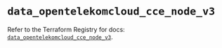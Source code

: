 # `data_opentelekomcloud_cce_node_v3`

Refer to the Terraform Registry for docs: [`data_opentelekomcloud_cce_node_v3`](https://registry.terraform.io/providers/opentelekomcloud/opentelekomcloud/1.36.39/docs/data-sources/cce_node_v3).
